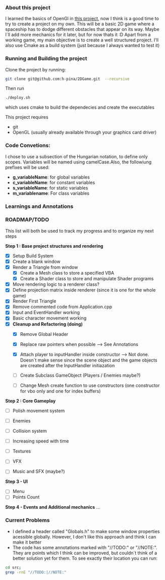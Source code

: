 
### About this project

I learned the basics of OpenGl in [this project](https://github.com/h-pina/open-gl), now I think is a good time to try to create a project on my own.
This will be a basic 2D game where a spaceship has to dodge different obstacles that appear on its way. Maybe I`ll add more mechanics for it later, but for now thats it :D
Apart from a working game, my main objective is to create a well structured project. I'll also use Cmake as a build system (just because I always wanted to test it)

### Running and Building the project

Clone the project by running:

```bash
git clone git@github.com:h-pina/2DGame.git  --recursive
```

Then run 
```bash
./deploy.sh
```
which uses cmake to build the dependecies and create the executables

This project requires
- git 
- OpenGL (usually already available through your graphics card driver)


### Code Convetions:

I chose to use a subsection of the Hungarian notation, to define only scopes. Variables will be named using camelCase.Also, the followiung prefixes will be used:
- **g_variableName**: for global variables
- **c_variableName**: for constant variables
- **s_variableName**: for static variables
- **m_variablename**: For class variables

### Learnings and Annotations 


### ROADMAP/TODO

This list will both be used to track my progress and to organize my next steps

**Step 1 : Base project structures and rendering**
- [x] Setup Build System
- [x] Create a blank window
- [x] Render a Triangle from window 
    - [x] Create a Mesh class to store a specified VBA
    - [x] Create a Shader class to store and manipulate Shader programs
- [x] Move rendering logic to a renderer class?
- [x] Define projection matrix inside renderer (since it is one for the whole game)
- [x] Render First Triangle  
- [x] Remove commented code from Application.cpp
- [x] Input and EventHandler working
- [x] Basic character movement working
- [x] **Cleanup and Refactoring (doing)**
    - [x] Remove Global Header
    - [x] Replace raw pointers when possible --> See Annotations 
    - [x] Attach player to inputHandler inside constructor --> Not done. Doesn`t make sense since the scene object and the game objects are created after the InputHandler initiazation 
    - [ ] Create Subclass GameObject (Players / Enemies maybe?)
    - [ ] Change Mesh create function to use constructors (one constructor for vbo only and one for index buffers)


**Step 2 : Core Gameplay**
- [ ] Polish movement system
- [ ] Enemies
- [ ] Collision system
- [ ] Increasing speed with time
- [ ] Textures   
- [ ] VFX
- [ ] Music and SFX (maybe?)


**Step 3 - UI**
- [ ] Menu
- [ ] Points Count

**Step 4 - Events and Additional mechanics**
...

### Current Problems

- I defined a header called "Globals.h" to make some window properties acessible globally. However, I don't like this approach and think I can make it better
- The code has some annotations marked with "//TODO:" or "//NOTE:". They are points which I think can be improved, but couldn`t think of a better solution yet for them. To see exactly their location you can run:
```bash
cd src;
grep -rnE "//TODO:|//NOTE:"
```

